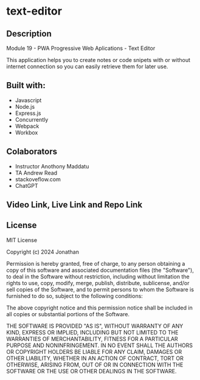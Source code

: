 # text-editor

## Description

Module 19 - PWA Progressive Web Aplications - Text Editor

This application helps you to create notes or code snipets with or without internet connection so you can easily retrieve them for later use.

## Built with:
- Javascript
- Node.js
- Express.js
- Concurrently
- Webpack
- Workbox

## Colaborators
- Instructor Anothony Maddatu
- TA Andrew Read
- stackoveflow.com
- ChatGPT

## Video Link, Live Link and Repo Link


## License
MIT License

Copyright (c) 2024 Jonathan

Permission is hereby granted, free of charge, to any person obtaining a copy
of this software and associated documentation files (the "Software"), to deal
in the Software without restriction, including without limitation the rights
to use, copy, modify, merge, publish, distribute, sublicense, and/or sell
copies of the Software, and to permit persons to whom the Software is
furnished to do so, subject to the following conditions:

The above copyright notice and this permission notice shall be included in all
copies or substantial portions of the Software.

THE SOFTWARE IS PROVIDED "AS IS", WITHOUT WARRANTY OF ANY KIND, EXPRESS OR
IMPLIED, INCLUDING BUT NOT LIMITED TO THE WARRANTIES OF MERCHANTABILITY,
FITNESS FOR A PARTICULAR PURPOSE AND NONINFRINGEMENT. IN NO EVENT SHALL THE
AUTHORS OR COPYRIGHT HOLDERS BE LIABLE FOR ANY CLAIM, DAMAGES OR OTHER
LIABILITY, WHETHER IN AN ACTION OF CONTRACT, TORT OR OTHERWISE, ARISING FROM,
OUT OF OR IN CONNECTION WITH THE SOFTWARE OR THE USE OR OTHER DEALINGS IN THE
SOFTWARE.


